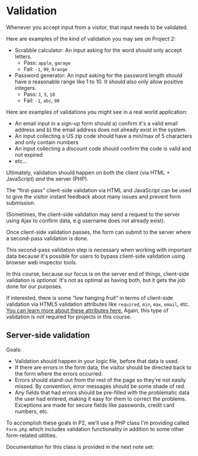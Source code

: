 # Validation

Whenever you accept input from a visitor, that input needs to be validated.

Here are examples of the kind of validation you may see on Project 2:

+ Scrabble calculator: An input asking for the word should only accept letters.
    + Pass: `apple`, `garage`
    + Fail: `-1`, `99`, `0range`
+ Password generator: An input asking for the password length should have a reasonable range like 1 to 10. It should also only allow positive integers.
    + Pass: `1`, `5`, `10`
    + Fail: `-1`, `abc`, `99`

Here are examples of validations you might see in a real world application:

+ An email input in a sign-up form should a) confirm it's a valid email address and b) the email address does not already exist in the system.
+ An input collecting a US zip code should have a min/max of 5 characters and only contain numbers
+ An input collecting a discount code should confirm the code is valid and not expired
+ etc...

Ultimately, validation should happen on both the client (via HTML + JavaScript) *and* the server (PHP).

The &ldquo;first-pass&rdquo; client-side validation via HTML and JavaScript can be used to give the visitor instant feedback about many issues and prevent form submission.

(Sometimes, the client-side validation may send a request to the server using Ajax to confirm data, e.g username does not already exist).

Once client-side validation passes, the form can submit to the server where a second-pass validation is done.

This second-pass validation step is necessary when working with important data because it's possible for users to bypass client-side validation using browser web inspector tools.

In this course, because our focus is on the server end of things, client-side validation is *optional*. It's not as optimal as having both, but it gets the job done for our purposes.

If interested, there is some &ldquo;low hanging fruit&rdquo; in terms of client-side validation via HTML5 validation attributes like `required`, `min`, `max`, `email`, etc. [You can learn more about these attributes here.](https://developer.mozilla.org/en-US/docs/Learn/HTML/Forms/Data_form_validation) Again, this type of validation is *not* required for projects in this course.

## Server-side validation

Goals:
+ Validation should happen in your logic file, before that data is used.
+ If there are errors in the form data, the visitor should be directed back to the form where the errors occurred.
+ Errors should stand-out from the rest of the page so they're not easily missed. By convention, error messages should be some shade of red. 
+ Any fields that had errors should be pre-filled with the problematic data the user had entered, making it easy for them to correct the problems. Exceptions are made for secure fields like passwords, credit card numbers, etc.

To accomplish these goals in P2, we'll use a PHP class I'm providing called `Form.php` which includes validation functionality in addition to some other form-related utilities.

Documentation for this class is provided in the next note set: 